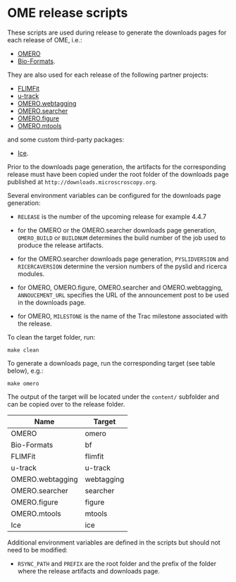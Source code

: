 OME release scripts
===================

These scripts are used during release to generate the downloads pages for each
release of OME, i.e.:
- [OMERO](http://downloads.openmicroscopy.org/omero)
- [Bio-Formats](http://downloads.openmicroscopy.org/bio-formats).

They are also used for each release of the following partner projects:
- [FLIMFit](http://downloads.openmicroscopy.org/flimfit)
- [u-track](http://downloads.openmicroscopy.org/u-track)
- [OMERO.webtagging](http://downloads.openmicroscopy.org/webtagging)
- [OMERO.searcher](http://downloads.openmicroscopy.org/searcher)
- [OMERO.figure](http://downloads.openmicroscopy.org/figure)
- [OMERO.mtools](http://downloads.openmicroscopy.org/mtools)

and some custom third-party packages:
- [Ice](http://downloads.openmicroscopy.org/ice).

Prior to the downloads page generation, the artifacts for the corresponding
release must have been copied under the root folder of the downloads page
published at `http://downloads.microscroscopy.org`.

Several environment variables can be configured for the downloads page
generation:

- `RELEASE` is the number of the upcoming release for example 4.4.7

- for the OMERO or the OMERO.searcher downloads page generation, `OMERO_BUILD`
  or `BUILDNUM` determines the build number of the job used to produce the
  release artifacts.

- for the OMERO.searcher downloads page generation, `PYSLIDVERSION` and
  `RICERCAVERSION` determine the version numbers of the pyslid and ricerca
  modules.

- for OMERO, OMERO.figure, OMERO.searcher and OMERO.webtagging,
  `ANNOUCEMENT_URL` specifies the URL of the announcement post to be used in
  the downloads page.

- for OMERO, `MILESTONE` is the name of the Trac milestone associated with the
  release.

To clean the target folder, run:

   ```
   make clean
   ```


To generate a downloads page, run the corresponding target (see table below),
e.g.:

  ```
  make omero
  ```

The output of the target will be located under the `content/` subfolder and
can be copied over to the release folder.


Name             | Target
-----------------|----------
OMERO            | omero
Bio-Formats      | bf
FLIMFit          | flimfit
u-track          | u-track
OMERO.webtagging | webtagging
OMERO.searcher   | searcher
OMERO.figure     | figure
OMERO.mtools     | mtools
Ice              | ice

Additional environment variables are defined in the scripts but should not
need to be modified:

- `RSYNC_PATH` and `PREFIX` are the root folder and the prefix of the folder
  where the release artifacts and downloads page.
